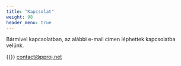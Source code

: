 ```yaml
---
title: "Kapcsolat"
weight: 98
header_menu: true
---
```


Bármivel kapcsolatban, az alábbi e-mail címen léphettek kapcsolatba velünk.

{{<icon class="fa fa-envelope">}}&nbsp;[contact@pproj.net](mailto:contact@pproj.net)
